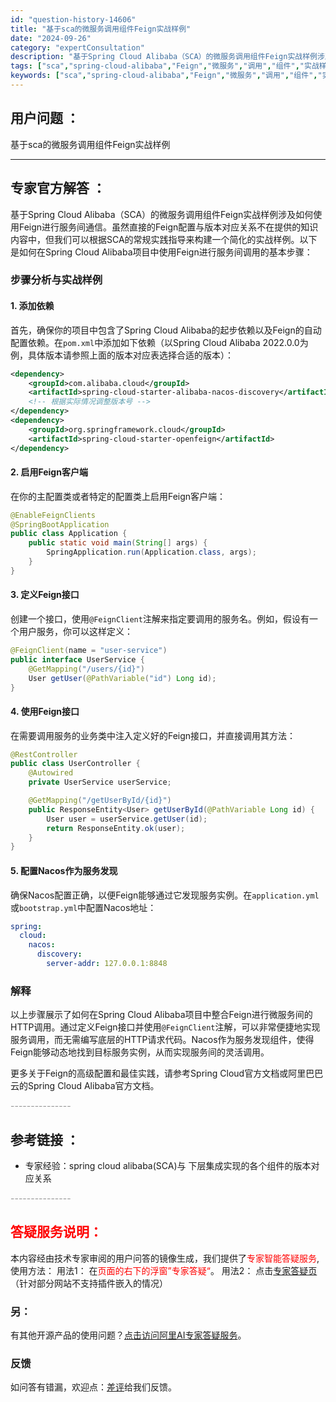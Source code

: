 ```yaml
---
id: "question-history-14606"
title: "基于sca的微服务调用组件Feign实战样例"
date: "2024-09-26"
category: "expertConsultation"
description: "基于Spring Cloud Alibaba（SCA）的微服务调用组件Feign实战样例涉及如何使用Feign进行服务间通信。虽然直接的Feign配置与版本对应关系不在提供的知识内容中，但我们可以根据SCA的常规实践指导来构建一个简化的实战样例。以下是如何在Spring Cloud Alibaba项"
tags: ["sca","spring-cloud-alibaba","Feign","微服务","调用","组件","实战样例"]
keywords: ["sca","spring-cloud-alibaba","Feign","微服务","调用","组件","实战样例"]
---
```


## 用户问题 ： 
 基于sca的微服务调用组件Feign实战样例  

---------------
## 专家官方解答 ：

基于Spring Cloud Alibaba（SCA）的微服务调用组件Feign实战样例涉及如何使用Feign进行服务间通信。虽然直接的Feign配置与版本对应关系不在提供的知识内容中，但我们可以根据SCA的常规实践指导来构建一个简化的实战样例。以下是如何在Spring Cloud Alibaba项目中使用Feign进行服务间调用的基本步骤：

### 步骤分析与实战样例

#### 1. 添加依赖
首先，确保你的项目中包含了Spring Cloud Alibaba的起步依赖以及Feign的自动配置依赖。在`pom.xml`中添加如下依赖（以Spring Cloud Alibaba 2022.0.0为例，具体版本请参照上面的版本对应表选择合适的版本）：

```xml
<dependency>
    <groupId>com.alibaba.cloud</groupId>
    <artifactId>spring-cloud-starter-alibaba-nacos-discovery</artifactId>
    <!-- 根据实际情况调整版本号 -->
</dependency>
<dependency>
    <groupId>org.springframework.cloud</groupId>
    <artifactId>spring-cloud-starter-openfeign</artifactId>
</dependency>
```

#### 2. 启用Feign客户端
在你的主配置类或者特定的配置类上启用Feign客户端：

```java
@EnableFeignClients
@SpringBootApplication
public class Application {
    public static void main(String[] args) {
        SpringApplication.run(Application.class, args);
    }
}
```

#### 3. 定义Feign接口
创建一个接口，使用`@FeignClient`注解来指定要调用的服务名。例如，假设有一个用户服务，你可以这样定义：

```java
@FeignClient(name = "user-service")
public interface UserService {
    @GetMapping("/users/{id}")
    User getUser(@PathVariable("id") Long id);
}
```

#### 4. 使用Feign接口
在需要调用服务的业务类中注入定义好的Feign接口，并直接调用其方法：

```java
@RestController
public class UserController {
    @Autowired
    private UserService userService;

    @GetMapping("/getUserById/{id}")
    public ResponseEntity<User> getUserById(@PathVariable Long id) {
        User user = userService.getUser(id);
        return ResponseEntity.ok(user);
    }
}
```

#### 5. 配置Nacos作为服务发现
确保Nacos配置正确，以便Feign能够通过它发现服务实例。在`application.yml`或`bootstrap.yml`中配置Nacos地址：

```yaml
spring:
  cloud:
    nacos:
      discovery:
        server-addr: 127.0.0.1:8848
```

### 解释
以上步骤展示了如何在Spring Cloud Alibaba项目中整合Feign进行微服务间的HTTP调用。通过定义Feign接口并使用`@FeignClient`注解，可以非常便捷地实现服务调用，而无需编写底层的HTTP请求代码。Nacos作为服务发现组件，使得Feign能够动态地找到目标服务实例，从而实现服务间的灵活调用。

更多关于Feign的高级配置和最佳实践，请参考Spring Cloud官方文档或阿里巴巴云的Spring Cloud Alibaba官方文档。


<font color="#949494">---------------</font> 


## 参考链接 ：

* 专家经验：spring cloud alibaba(SCA)与 下层集成实现的各个组件的版本对应关系 


 <font color="#949494">---------------</font> 
 


## <font color="#FF0000">答疑服务说明：</font> 

本内容经由技术专家审阅的用户问答的镜像生成，我们提供了<font color="#FF0000">专家智能答疑服务</font>,使用方法：
用法1： 在<font color="#FF0000">页面的右下的浮窗”专家答疑“</font>。
用法2： 点击[专家答疑页](https://answer.opensource.alibaba.com/docs/intro)（针对部分网站不支持插件嵌入的情况）
### 另：


有其他开源产品的使用问题？[点击访问阿里AI专家答疑服务](https://answer.opensource.alibaba.com/docs/intro)。
### 反馈
如问答有错漏，欢迎点：[差评](https://ai.nacos.io/user/feedbackByEnhancerGradePOJOID?enhancerGradePOJOId=14614)给我们反馈。
